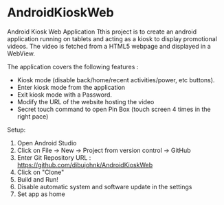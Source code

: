 # AndroidKioskWeb
Android Kiosk Web Application
Tthis project is to create an android application running on tablets and acting as a kiosk to display promotional videos.
The video is fetched from a HTML5 webpage and displayed in a WebView.

The application covers the following features :

- Kiosk mode (disable back/home/recent activities/power, etc buttons). 
- Enter kiosk mode from the application
- Exit kiosk mode with a Password.
- Modify the URL of the website hosting the video
- Secret touch command to open Pin Box (touch screen 4 times in the right pace)

Setup:

1. Open Android Studio
2. Click on File -> New -> Project from version control -> GitHub
3. Enter Git Repository URL : https://github.com/dibujohnk/AndroidKioskWeb
4. Click on "Clone"
5. Build and Run!
6. Disable automatic system and software update in the settings
7. Set app as home

